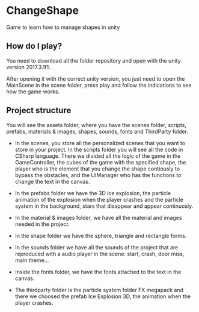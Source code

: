 # ChangeShape

Game to learn how to manage shapes in unity

## How do I play?

You need to download all the folder repository and open with the unity version 2017.3.1f1. 

After opening it with the correct unity version, you just need to open the MainScene in the scene folder, press play and follow the indications to see how the game works.

## Project structure

You will see the assets folder, where you have the scenes folder, scripts, prefabs, materials & images, shapes, sounds, fonts and ThirdParty folder.

- In the scenes, you store all the personalized scenes that you want to store in your project. In the scripts folder you will see all the code in CSharp language. There we divided all the logic of the game in the GameController, the cubes of the game with the specified shape, the player who is the element that you change the shape contiously to bypass the obstacles, and the UIManager who has the functions to change the text in the canvas.

- In the prefabs folder we have the 3D ice explosion, the particle animation of the explosion when the player crashes and the particle system in the background, stars that disappear and appear continuosly.

- In the material & images folder, we have all the material and images needed in the project.

- In the shape folder we have the sphere, triangle and rectangle forms.

- In the sounds folder we have all the sounds of the project that are reproduced with a audio player in the scene: start, crash, door miss, main theme... 

- Inside the fonts folder, we have the fonts attached to the text in the canvas.

- The thirdparty folder is the particle system folder FX megapack and there we choosed the prefab Ice Explosion 3D, the animation when the player crashes.





